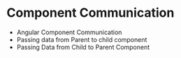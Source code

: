 # Component Communication
- Angular Component Communication
- Passing data from Parent to child component 
- Passing Data from Child to Parent Component
